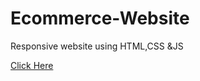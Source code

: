# Ecommerce-Website
<p>Responsive website using HTML,CSS &JS</p>
<a href="https://ruu2210.github.io/Ecommerce-Website/">Click Here</a>
